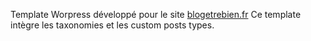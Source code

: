 Template Worpress développé pour le site [blogetrebien.fr](https://blogetrebien.fr/)
Ce template intègre les taxonomies et les custom posts types. 
